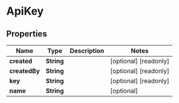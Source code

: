 

# ApiKey

## Properties

Name | Type | Description | Notes
------------ | ------------- | ------------- | -------------
**created** | **String** |  |  [optional] [readonly]
**createdBy** | **String** |  |  [optional] [readonly]
**key** | **String** |  |  [optional] [readonly]
**name** | **String** |  |  [optional]



